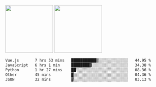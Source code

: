<img src="https://github-readme-stats.vercel.app/api?username=Dream4ever&count_private=true&show_icons=true&theme=tokyonight" height="150" /> <img src="https://github-readme-stats.vercel.app/api/top-langs/?username=Dream4ever&count_private=true&show_icons=true&theme=tokyonight&langs_count=5&layout=compact" height="150" />

<!--START_SECTION:waka-->

```txt
Vue.js       7 hrs 53 mins   ███████████▒░░░░░░░░░░░░░   44.95 %
JavaScript   6 hrs 1 min     ████████▓░░░░░░░░░░░░░░░░   34.38 %
Python       1 hr 27 mins    ██░░░░░░░░░░░░░░░░░░░░░░░   08.36 %
Other        45 mins         █░░░░░░░░░░░░░░░░░░░░░░░░   04.36 %
JSON         32 mins         ▓░░░░░░░░░░░░░░░░░░░░░░░░   03.13 %
```

<!--END_SECTION:waka-->
